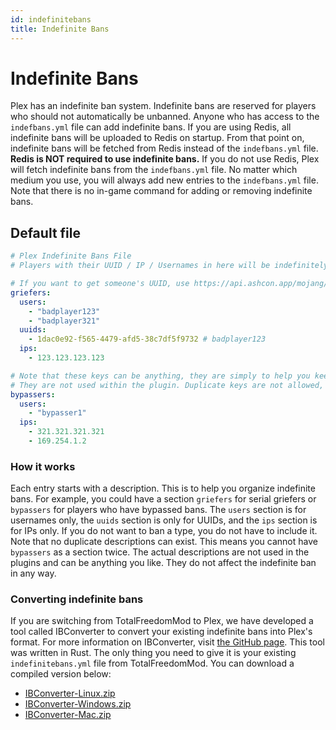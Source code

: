 ```yaml
---
id: indefinitebans
title: Indefinite Bans
---
```


# Indefinite Bans

Plex has an indefinite ban system. Indefinite bans are reserved for players who should not
automatically be unbanned. Anyone who has access to the `indefbans.yml` file can add indefinite bans. If you are using
Redis, all indefinite bans will be uploaded to Redis on startup. From that point on, indefinite bans will be fetched
from Redis instead of the `indefbans.yml` file. **Redis is NOT required to use indefinite bans.** If you do not use
Redis, Plex will fetch indefinite bans from the `indefbans.yml` file. No matter which medium you use, you will always
add new entries to the `indefbans.yml` file. Note that there is no in-game command for adding or removing indefinite
bans.

## Default file

```yaml title=/plugins/Plex/indefbans.yml
# Plex Indefinite Bans File
# Players with their UUID / IP / Usernames in here will be indefinitely banned until removed

# If you want to get someone's UUID, use https://api.ashcon.app/mojang/v2/user/<username>
griefers:
  users:
    - "badplayer123"
    - "badplayer321"
  uuids:
    - 1dac0e92-f565-4479-afd5-38c7df5f9732 # badplayer123
  ips:
    - 123.123.123.123

# Note that these keys can be anything, they are simply to help you keep things organized.
# They are not used within the plugin. Duplicate keys are not allowed, and will not work.
bypassers:
  users:
    - "bypasser1"
  ips:
    - 321.321.321.321
    - 169.254.1.2
```

### How it works

Each entry starts with a description. This is to help you organize indefinite bans. For example, you could have a
section `griefers` for serial griefers or `bypassers` for players who have bypassed bans. The `users` section is for
usernames only, the `uuids` section is only for UUIDs, and the `ips` section is for IPs only. If you do not want to ban
a type, you do not have to include it. Note that no duplicate descriptions can exist. This means you cannot have
`bypassers` as a section twice. The actual descriptions are not used in the plugins and can be anything you like. They
do not affect the indefinite ban in any way.

### Converting indefinite bans

If you are switching from TotalFreedomMod to Plex, we have developed a tool called IBConverter to convert your existing
indefinite bans into Plex's format. For more information on IBConverter,
visit [the GitHub page](https://github.com/PlexDevelopment/IBConverter). This tool was written in Rust. The only thing
you need to give it is your existing `indefinitebans.yml` file from TotalFreedomMod. You can download a compiled version
below:

- [IBConverter-Linux.zip](https://github.com/plexusorg/IBConverter/suites/6509280820/artifacts/242044369)
- [IBConverter-Windows.zip](https://github.com/plexusorg/IBConverter/suites/6509280820/artifacts/242044371)
- [IBConverter-Mac.zip](https://github.com/plexusorg/IBConverter/suites/6509280820/artifacts/242044370)

